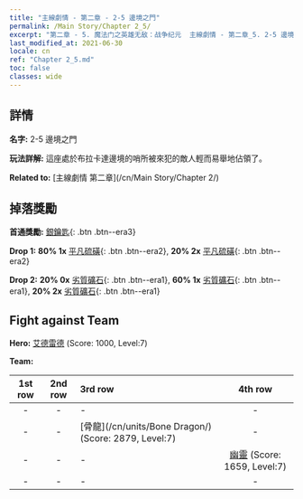 ```yaml
---
title: "主線劇情 - 第二章 - 2-5 邊境之門"
permalink: /Main Story/Chapter 2_5/
excerpt: "第二章 - 5. 魔法门之英雄无敌：战争纪元  主線劇情 - 第二章_5. 2-5 邊境之門"
last_modified_at: 2021-06-30
locale: cn
ref: "Chapter 2_5.md"
toc: false
classes: wide
---
```


## 詳情

 **名字:** 2-5 邊境之門

 **玩法詳解:** 這座處於布拉卡達邊境的哨所被來犯的敵人輕而易舉地佔領了。

 **Related to:** [主線劇情 第二章](/cn/Main Story/Chapter 2/)

## 掉落獎勵

 **首通獎勵:** [銀鑰匙](/cn/Items/con_693/){: .btn .btn--era3}

 **Drop 1:** **80% 1x** [平凡硫磺](/cn/Items/mat_9/){: .btn .btn--era2}, **20% 2x** [平凡硫磺](/cn/Items/mat_9/){: .btn .btn--era2}

 **Drop 2:** **20% 0x** [劣質礦石](/cn/Items/mat_1/){: .btn .btn--era1}, **60% 1x** [劣質礦石](/cn/Items/mat_1/){: .btn .btn--era1}, **20% 2x** [劣質礦石](/cn/Items/mat_1/){: .btn .btn--era1}


## Fight against Team
 **Hero:** [艾德雷德](/cn/heroes/Adelaide/) (Score: 1000, Level:7)

 **Team:**


  | 1st row | 2nd row | 3rd row | 4th row |
  |:----:|:----:|:----|:----:|
  | - | - | - | - |
  | - | - | [骨龍](/cn/units/Bone Dragon/) (Score: 2879, Level:7)  | - |
  | - | - | - | [幽靈](/cn/units/Wight/) (Score: 1659, Level:7)  |
  | - | - | - | - |


